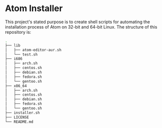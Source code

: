 # Atom Installer
This project's stated purpose is to create shell scripts for automating the installation process of Atom on 32-bit and 64-bit Linux. The structure of this repository is:

```bash
.
├── lib
│   ├── atom-editor-aur.sh
│   └── test.sh
├── i686
│   ├── arch.sh
│   ├── centos.sh
│   ├── debian.sh
│   ├── fedora.sh
│   └── gentoo.sh
├── x86_64
│   ├── arch.sh
│   ├── centos.sh
│   ├── debian.sh
│   ├── fedora.sh
│   └── gentoo.sh
├── installer.sh
├── LICENSE
└── README.md
```
